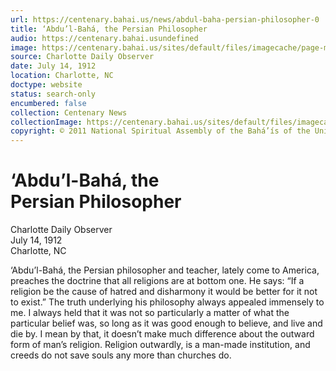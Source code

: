 ```yaml
---
url: https://centenary.bahai.us/news/abdul-baha-persian-philosopher-0
title: ‘Abdu’l-Bahá, the Persian Philosopher
audio: https://centenary.bahai.usundefined
image: https://centenary.bahai.us/sites/default/files/imagecache/page-main-image/images/press_clippings/1912-07-14%2CCharlotte%20%28NC%29%20Daily%20Observer%2CAbdul%20Baha%20the%20Persian%20philosopher.png
source: Charlotte Daily Observer
date: July 14, 1912
location: Charlotte, NC
doctype: website
status: search-only
encumbered: false
collection: Centenary News
collectionImage: https://centenary.bahai.us/sites/default/files/imagecache/theme-image/main_image/abdulbaha-overview-small_0.jpg
copyright: © 2011 National Spiritual Assembly of the Bahá’ís of the United States
---
```



# ‘Abdu’l-Bahá, the Persian Philosopher

Charlotte Daily Observer  
July 14, 1912  
Charlotte, NC  



‘Abdu’l-Bahá, the Persian philosopher and teacher, lately come to America, preaches the doctrine that all religions are at bottom one. He says: “If a religion be the cause of hatred and disharmony it would be better for it not to exist.” The truth underlying his philosophy always appealed immensely to me. I always held that it was not so particularly a matter of what the particular belief was, so long as it was good enough to believe, and live and die by. I mean by that, it doesn’t make much difference about the outward form of man’s religion. Religion outwardly, is a man-made institution, and creeds do not save souls any more than churches do.